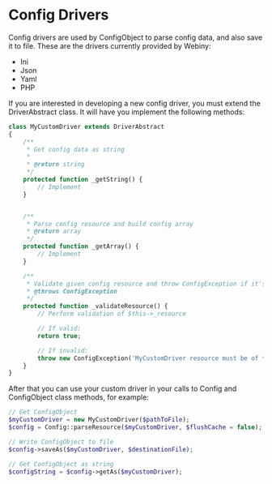 Config Drivers
=====================

Config drivers are used by ConfigObject to parse config data, and also save it to file.
These are the drivers currently provided by Webiny:

- Ini
- Json
- Yaml
- PHP

If you are interested in developing a new config driver, you must extend the DriverAbstract class. It will have you implement the following methods:
```php
class MyCustomDriver extends DriverAbstract
{
    /**
     * Get config data as string
     *
     * @return string
     */
    protected function _getString() {
        // Implement
    }


    /**
     * Parse config resource and build config array
     * @return array
     */
    protected function _getArray() {
        // Implement
    }

    /**
     * Validate given config resource and throw ConfigException if it's not valid
     * @throws ConfigException
     */
    protected function _validateResource() {
        // Perform validation of $this->_resource

        // If valid:
        return true;

        // If invalid:
        throw new ConfigException('MyCustomDriver resource must be of type ... ');
    }
}
```
After that you can use your custom driver in your calls to Config and ConfigObject class methods, for example:
```php
// Get ConfigObject
$myCustomDriver = new MyCustomDriver($pathToFile);
$config = Config::parseResource($myCustomDriver, $flushCache = false);

// Write ConfigObject to file
$config->saveAs($myCustomDriver, $destinationFile);

// Get ConfigObject as string
$configString = $config->getAs($myCustomDriver);
```